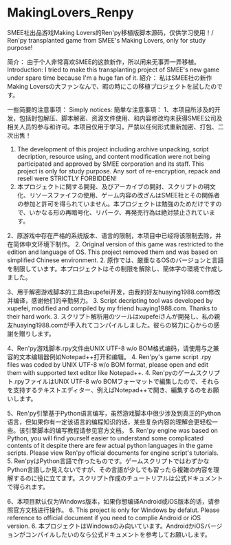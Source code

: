 # MakingLovers_Renpy
SMEE社出品游戏Making Lovers的Ren'py移植版脚本源码，仅供学习使用！/ Ren'py transplanted game from SMEE's Making Lovers, only for study purpose!

简介：
由于个人非常喜欢SMEE的这款新作，所以闲来无事弄一弄移植。
Introduction:
I tried to make this transplanting project of SMEE's new game under spare time because I'm a huge fan of it.
紹介：
私はSMEE社の新作Making Loversの大ファンなんで、暇の時にこの移植プロジェクトを試したのです。

一些简要的注意事项：
Simply notices:
簡単な注意事項：
1、本项目所涉及的开发，包括封包解压、脚本解密、资源文件使用、和内容修改均未获得SMEE公司及相关人员的参与和许可。本项目仅用于学习，严禁以任何形式重新加密、打包、二次出售！
1. The development of this project including archive unpacking, script decription, resource using, and content modification were not being participated and approved by SMEE corporation and its staff. This project is only for study purpose. Any sort of re-encryption, repack and resell were STRICTLY FORBIDDEN!
1. 本プロジェクトに関する開発、及びアーカイブの開封、スクリプトの明文化、リソースファイフの使用、ゲーム内容の改ざんはSMEE社とその関係者の参加と許可を得られていません。本プロジェクトは勉強のためだけですので、いかなる形の再暗号化、リパーク、再発売行為は絶対禁止されています。

2、原游戏中存在严格的系统版本、语言的限制，本项目中已经将该限制去除，并在简体中文环境下制作。
2. Original version of this game was restricted to the edition and language of OS. This project removed them and was based on simplified Chinese environment.
2. 原作では、厳重なるOSのバージョンと言語を制限しています。本プロジェクトはその制限を解除し、簡体字の環境で作成しました。

3、用于解密游戏脚本的工具由xupefei开发，由我的好友huaying1988.com修改并编译，感谢他们的辛勤努力。
3. Script decripting tool was developed by xupefei, modified and compiled by my friend huaying1988.com. Thanks to their hard work.
3. スクリプト解析用のツールはxupefeiさんが開発し、私の親友huaying1988.comが手入れてコンパイルしました。彼らの努力に心からの感謝を贈りします。

4、Ren'py游戏脚本.rpy文件由UNIX UTF-8 w/o BOM格式编码，请使用与之兼容的文本编辑器例如Notepad++打开和编辑。
4. Ren'py's game script .rpy files was coded by UNIX UTF-8 w/o BOM format, please open and edit them with supported text editor like Notepad++.
4. Ren'pyのゲームスクリプト.rpyファイルはUNIX UTF-8 w/o BOMフォーマットで編集したので、それらを支持するテキストエディター、例えばNotepad++で開き、編集するのをお願いします。

5、Ren'py引擎基于Python语言编写，虽然游戏脚本中很少涉及到真正的Python语言，但如果你有一定该语言的编程知识的话，某些复杂内容的理解会更轻松一些。该引擎脚本的编写教程请参见官方文档。
5. Ren'py engine was based on Python, you will find yourself easier to understand some complicated contents of it despite there are few actual python languages in the game scripts. Please view Ren'py official documents for engine script's tutorials.
5. Ren'pyはPython言語で作ったものです。ゲームスクリプトではわずかなPython言語しか見えないですが、その言語が少しでも習ったら複雑の内容を理解するのに役に立てます。スクリプト作成のチュートリアルは公式ドキュメントで得られます。

6、本项目默认仅为Windows版本，如果你想编译Android或iOS版本的话，请参照官方文档进行操作。
6. This project is only for Windows by defalut. Please reference to official document if you need to complie Android or iOS version.
6. 本プロジェクトはWindowsのみ向いています。AndroidかiOSバージョンがコンパイルしたいのなら公式ドキュメントを参考してお願いします。
